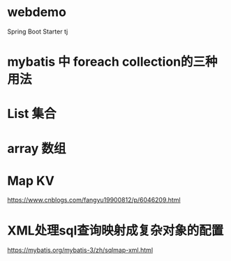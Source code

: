 # webdemo
Spring Boot Starter tj

# mybatis 中 foreach collection的三种用法
# List   集合
# array  数组
# Map    KV
https://www.cnblogs.com/fangyu19900812/p/6046209.html


# XML处理sql查询映射成复杂对象的配置
https://mybatis.org/mybatis-3/zh/sqlmap-xml.html